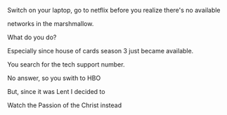 Switch on your laptop, go to netflix before you realize there's no available

networks in the marshmallow.

What do you do?

Especially since house of cards season 3 just became available. 

You search for the tech support number.

No answer, so you swith to HBO 

But, since it was Lent I decided to

Watch the Passion of the Christ instead
